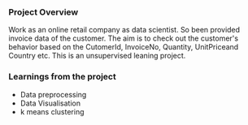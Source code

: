 ### Project Overview

 Work as an online retail company as data scientist. So been provided invoice data of the customer. The aim is to check out the customer's behavior based on the CutomerId, InvoiceNo, Quantity, UnitPriceand Country etc. This is an unsupervised leaning project.


### Learnings from the project

 - Data preprocessing
- Data Visualisation
- k means clustering


